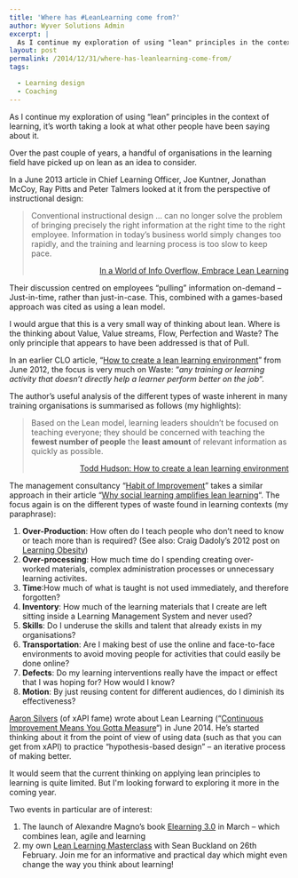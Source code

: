 ```yaml
---
title: 'Where has #LeanLearning come from?'
author: Wyver Solutions Admin
excerpt: |
  As I continue my exploration of using "lean" principles in the context of learning, it's worth taking a look at what other people have been saying about it over the past couple of years.
layout: post
permalink: /2014/12/31/where-has-leanlearning-come-from/
tags:

  - Learning design
  - Coaching
---
```

As I continue my exploration of using &#8220;lean&#8221; principles in the context of learning, it&#8217;s worth taking a look at what other people have been saying about it.

Over the past couple of years, a handful of organisations in the learning field have picked up on lean as an idea to consider.

In a June 2013 article in Chief Learning Officer, Joe Kuntner, Jonathan McCoy, Ray Pitts and Peter Talmers looked at it from the perspective of instructional design:

> Conventional instructional design &#8230; can no longer solve the problem of bringing precisely the right information at the right time to the right employee. Information in today’s business world simply changes too rapidly, and the training and learning process is too slow to keep pace.
>
> <p style="text-align: right;">
>   <a href="http://www.clomedia.com/articles/in-a-world-of-info-overflow-embrace-lean-learning" target="_blank">In a World of Info Overflow, Embrace Lean Learning</a>
> </p>

<p style="text-align: left;">
  Their discussion centred on employees &#8220;pulling&#8221; information on-demand &#8211; Just-in-time, rather than just-in-case. This, combined with a games-based approach was cited as using a lean model.
</p>

<p style="text-align: left;">
  I would argue that this is a very small way of thinking about lean. Where is the thinking about Value, Value streams, Flow, Perfection and Waste? The only principle that appears to have been addressed is that of Pull.
</p>

<p style="text-align: left;">
  In an earlier CLO article, &#8220;<a href="http://www.clomedia.com/articles/how-to-create-a-lean-learning-environment" target="_blank">How to create a lean learning environment</a>&#8221; from June 2012, the focus is very much on Waste: &#8220;<em>any training or learning activity that doesn’t directly help a learner perform better on the job</em>&#8220;.
</p>

<p style="text-align: left;">
  The author&#8217;s useful analysis of the different types of waste inherent in many training organisations is summarised as follows (my highlights):
</p>

> <p style="text-align: left;">
>   Based on the Lean model, learning leaders shouldn’t be focused on teaching everyone; they should be concerned with teaching the <strong>fewest number of people</strong> the <strong>least amount</strong> of relevant information as quickly as possible.
> </p>
>
> <p style="text-align: right;">
>   <a href="http://www.clomedia.com/articles/how-to-create-a-lean-learning-environment" target="_blank">Todd Hudson: How to create a lean learning environment</a>
> </p>

<p style="text-align: left;">
  The management consultancy &#8220;<a href="https://habitofimprovement.wordpress.com" target="_blank">Habit of Improvement</a>&#8221; takes a similar approach in their article &#8220;<a href="https://habitofimprovement.wordpress.com/2014/07/14/why-social-learning-amplifies-lean-learning/" target="_blank">Why social learning amplifies lean learning</a>&#8220;. The focus again is on the different types of waste found in learning contexts (my paraphrase):
</p>

  1. **Over-Production**: How often do I teach people who don&#8217;t need to know or teach more than is required? (See also: Craig Dadoly&#8217;s 2012 post on <a href="http://www.ravinglearnatics.com/2012/06/learning-obesity.html" target="_blank">Learning Obesity</a>)
  2. **Over-processing**: How much time do I spending creating over-worked materials, complex administration processes or unnecessary learning activites.
  3. **Time**:How much of what is taught is not used immediately, and therefore forgotten?
  4. **Inventory**: How much of the learning materials that I create are left sitting inside a Learning Management System and never used?
  5. **Skills**: Do I underuse the skills and talent that already exists in my organisations?
  6. **Transportation**: Are I making best of use the online and face-to-face environments to avoid moving people for activities that could easily be done online?
  7. **Defects**: Do my learning interventions really have the impact or effect that I was hoping for? How would I know?
  8. **Motion**: By just reusing content for different audiences, do I diminish its effectiveness?

<a href="https://www.linkedin.com/in/aaronsilvers" target="_blank">Aaron Silvers</a> (of xAPI fame) wrote about Lean Learning (&#8220;<a href="http://makingbetter.us/2014/06/continuous-improvement-means-you-gotta-measure/" target="_blank">Continuous Improvement Means You Gotta Measure</a>&#8220;) in June 2014. He&#8217;s started thinking about it from the point of view of using data (such as that you can get from xAPI) to practice &#8220;hypothesis-based design&#8221; &#8211; an iterative process of making better.

It would seem that the current thinking on applying lean principles to learning is quite limited. But I'm looking forward to exploring it more in the coming year.

Two events in particular are of interest:

  1. The launch of Alexandre Magno&#8217;s book <a href="http://www.learning30.co/" target="_blank">Elearning 3.0</a> in March &#8211; which combines lean, agile and learning
  2. my own <a href="http://www.eventbrite.co.uk/e/lean-learning-masterclass-tickets-14661080687" target="_blank">Lean Learning Masterclass</a> with Sean Buckland on 26th February. Join me for an informative and practical day which might even change the way you think about learning!
